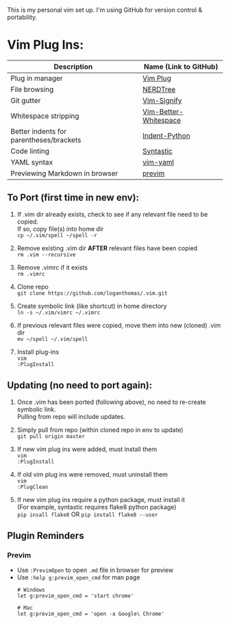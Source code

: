 This is my personal vim set up. I'm using GitHub for version control & portability.  

# Vim Plug Ins:
| Description                             | Name (Link to GitHub)                                                      |
|-----------------------------------------|----------------------------------------------------------------------------|
| Plug in manager                         | [Vim Plug](https://github.com/junegunn/vim-plug)                           |
| File browsing                           | [NERDTree](https://github.com/scrooloose/nerdtree)                         |
| Git gutter                              | [Vim-Signify](https://github.com/mhinz/vim-signify)                        |
| Whitespace stripping                    | [Vim-Better-Whitespace](https://github.com/ntpeters/vim-better-whitespace) |
| Better indents for parentheses/brackets | [Indent-Python](https://github.com/tsanch3z/indent-python.vim)             |
| Code linting                            | [Syntastic](https://github.com/vim-syntastic/syntastic)                    |
| YAML syntax                             | [vim-yaml](https://github.com/stephpy/vim-yaml)                            |
| Previewing Markdown in browser          | [previm](https://github.com/previm/previm/blob/master/README-en.mkd)       |


## To Port (first time in new env):  
1. If .vim dir already exists, check to see if any relevant file need to be copied.  
   If so, copy file(s) into home dir  
   `cp ~/.vim/spell ~/spell -r`  

2. Remove existing .vim dir **AFTER** relevant files have been copied  
    `rm .vim --recursive`

3. Remove .vimrc if it exists  
    `rm .vimrc`  

4. Clone repo  
    `git clone https://github.com/loganthomas/.vim.git`  

5. Create symbolic link (like shortcut) in home directory  
    `ln -s ~/.vim/vimrc ~/.vimrc`  

6. If previous relevant files were copied, move them into new (cloned) .vim dir  
    `mv ~/spell ~/.vim/spell` 

7. Install plug-ins  
    `vim`  
    `:PlugInstall`  

## Updating (no need to port again):  
1. Once .vim has been ported (following above), no need to re-create symbolic link.  
   Pulling from repo will include updates.  

2. Simply pull from repo (within cloned repo in env to update)  
   `git pull origin master`  

3. If new vim plug ins were added, must install them  
   `vim`  
   `:PlugInstall`  
   
4. If old vim plug ins were removed, must uninstall them  
   `vim`  
   `:PlugClean`  
   
5. If new vim plug ins require a python package, must install it  
   (For example, syntastic requires flake8 python package)  
   `pip insall flake8` OR `pip install flake8 --user`  


## Plugin Reminders
### **Previm**
- Use `:PrevimOpen` to open `.md` file in browser for preview
- Use `:help g:previm_open_cmd` for man page
    ```
    # Windows
    let g:previm_open_cmd = 'start chrome'

    # Mac
    let g:previm_open_cmd = 'open -a Google\ Chrome'
    ```
